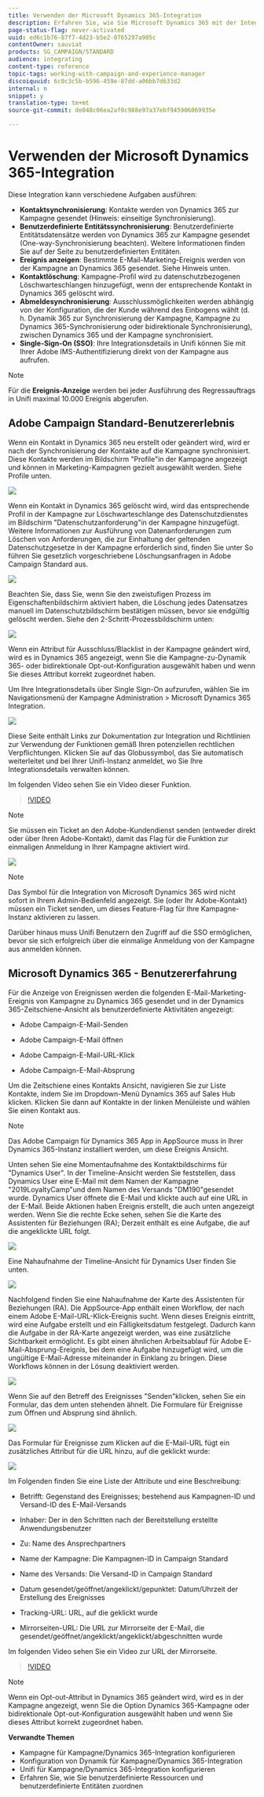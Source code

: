```yaml
---
title: Verwenden der Microsoft Dynamics 365-Integration
description: Erfahren Sie, wie Sie Microsoft Dynamics 365 mit der Integration von Campaign Standards verwenden.
page-status-flag: never-activated
uuid: ed6c1b76-87f7-4d23-b5e2-0765297a905c
contentOwner: sauviat
products: SG_CAMPAIGN/STANDARD
audience: integrating
content-type: reference
topic-tags: working-with-campaign-and-experience-manager
discoiquuid: 6c0c3c5b-b596-459e-87dd-a06bb7d633d2
internal: n
snippet: y
translation-type: tm+mt
source-git-commit: de048c06ea2af0c988e97a37ebf945906069935e

---
```



# Verwenden der Microsoft Dynamics 365-Integration

Diese Integration kann verschiedene Aufgaben ausführen:

* **Kontaktsynchronisierung**: Kontakte werden von Dynamics 365 zur Kampagne gesendet (Hinweis: einseitige Synchronisierung).
* **Benutzerdefinierte Entitätssynchronisierung**: Benutzerdefinierte Entitätsdatensätze werden von Dynamics 365 zur Kampagne gesendet (One-way-Synchronisierung beachten).  Weitere Informationen finden Sie auf der Seite zu benutzerdefinierten Entitäten.
* **Ereignis anzeigen**: Bestimmte E-Mail-Marketing-Ereignis werden von der Kampagne an Dynamics 365 gesendet. Siehe Hinweis unten.
* **Kontaktlöschung**: Kampagne-Profil wird zu datenschutzbezogenen Löschwarteschlangen hinzugefügt, wenn der entsprechende Kontakt in Dynamics 365 gelöscht wird.
* **Abmeldesynchronisierung**: Ausschlussmöglichkeiten werden abhängig von der Konfiguration, die der Kunde während des Einbogens wählt (d. h. Dynamik 365 zur Synchronisierung der Kampagne, Kampagne zu Dynamics 365-Synchronisierung oder bidirektionale Synchronisierung), zwischen Dynamics 365 und der Kampagne synchronisiert.
* **Single-Sign-On (SSO)**: Ihre Integrationsdetails in Unifi können Sie mit Ihrer Adobe IMS-Authentifizierung direkt von der Kampagne aus aufrufen.

>[!NOTE]
>
>Für die **Ereignis-Anzeige** werden bei jeder Ausführung des Regressauftrags in Unifi maximal 10.000 Ereignis abgerufen.

## Adobe Campaign Standard-Benutzererlebnis

Wenn ein Kontakt in Dynamics 365 neu erstellt oder geändert wird, wird er nach der Synchronisierung der Kontakte auf die Kampagne synchronisiert.  Diese Kontakte werden im Bildschirm &quot;Profile&quot;in der Kampagne angezeigt und können in Marketing-Kampagnen gezielt ausgewählt werden.  Siehe Profile unten.

![](assets/MSdynamicsACS-usage1.png)

Wenn ein Kontakt in Dynamics 365 gelöscht wird, wird das entsprechende Profil in der Kampagne zur Löschwarteschlange des Datenschutzdienstes im Bildschirm &quot;Datenschutzanforderung&quot;in der Kampagne hinzugefügt.  Weitere Informationen zur Ausführung von Datenanforderungen zum Löschen von Anforderungen, die zur Einhaltung der geltenden Datenschutzgesetze in der Kampagne erforderlich sind, finden Sie unter So führen Sie gesetzlich vorgeschriebene Löschungsanfragen in Adobe Campaign Standard aus.

![](assets/MSdynamicsACS-usage2.png)

Beachten Sie, dass Sie, wenn Sie den zweistufigen Prozess im Eigenschaftenbildschirm aktiviert haben, die Löschung jedes Datensatzes manuell im Datenschutzbildschirm bestätigen müssen, bevor sie endgültig gelöscht werden.  Siehe den 2-Schritt-Prozessbildschirm unten:

![](assets/MSdynamicsACS-usage3.png)

Wenn ein Attribut für Ausschluss/Blacklist in der Kampagne geändert wird, wird es in Dynamics 365 angezeigt, wenn Sie die Kampagne-zu-Dynamik 365- oder bidirektionale Opt-out-Konfiguration ausgewählt haben und wenn Sie dieses Attribut korrekt zugeordnet haben.

Um Ihre Integrationsdetails über Single Sign-On aufzurufen, wählen Sie im Navigationsmenü der Kampagne Administration > Microsoft Dynamics 365 Integration.

![](assets/sso_d365_admin_panel.png)

Diese Seite enthält Links zur Dokumentation zur Integration und Richtlinien zur Verwendung der Funktionen gemäß Ihren potenziellen rechtlichen Verpflichtungen. Klicken Sie auf das Globussymbol, das Sie automatisch weiterleitet und bei Ihrer Unifi-Instanz anmeldet, wo Sie Ihre Integrationsdetails verwalten können.

Im folgenden Video sehen Sie ein Video dieser Funktion.

>[!VIDEO](https://video.tv.adobe.com/v/29254)

>[!NOTE]
>
>Sie müssen ein Ticket an den Adobe-Kundendienst senden (entweder direkt oder über Ihren Adobe-Kontakt), damit das Flag für die Funktion zur einmaligen Anmeldung in Ihrer Kampagne aktiviert wird.

![](assets/sso_screen.png)

>[!NOTE]
>
>Das Symbol für die Integration von Microsoft Dynamics 365 wird nicht sofort in Ihrem Admin-Bedienfeld angezeigt.  Sie (oder Ihr Adobe-Kontakt) müssen ein Ticket senden, um dieses Feature-Flag für Ihre Kampagne-Instanz aktivieren zu lassen.
>
>Darüber hinaus muss Unifi Benutzern den Zugriff auf die SSO ermöglichen, bevor sie sich erfolgreich über die einmalige Anmeldung von der Kampagne aus anmelden können.

## Microsoft Dynamics 365 - Benutzererfahrung

Für die Anzeige von Ereignissen werden die folgenden E-Mail-Marketing-Ereignis von Kampagne zu Dynamics 365 gesendet und in der Dynamics 365-Zeitschiene-Ansicht als benutzerdefinierte Aktivitäten angezeigt:

* Adobe Campaign-E-Mail-Senden

* Adobe Campaign-E-Mail öffnen

* Adobe Campaign-E-Mail-URL-Klick

* Adobe Campaign-E-Mail-Absprung

Um die Zeitschiene eines Kontakts Ansicht, navigieren Sie zur Liste Kontakte, indem Sie im Dropdown-Menü Dynamics 365 auf Sales Hub klicken.  Klicken Sie dann auf Kontakte in der linken Menüleiste und wählen Sie einen Kontakt aus.

>[!NOTE]
>
>Das Adobe Campaign für Dynamics 365 App in AppSource muss in Ihrer Dynamics 365-Instanz installiert werden, um diese Ereignis Ansicht.

Unten sehen Sie eine Momentaufnahme des Kontaktbildschirms für &quot;Dynamics User&quot;.  In der Timeline-Ansicht werden Sie feststellen, dass Dynamics User eine E-Mail mit dem Namen der Kampagne &quot;2019LoyaltyCamp&quot;und dem Namen des Versands &quot;DM190&quot;gesendet wurde.  Dynamics User öffnete die E-Mail und klickte auch auf eine URL in der E-Mail. Beide Aktionen haben Ereignis erstellt, die auch unten angezeigt werden.  Wenn Sie die rechte Ecke sehen, sehen Sie die Karte des Assistenten für Beziehungen (RA); Derzeit enthält es eine Aufgabe, die auf die angeklickte URL folgt.

![](assets/do-not-localize/MSdynamicsACS-usage4.png)

Eine Nahaufnahme der Timeline-Ansicht für Dynamics User finden Sie unten.

![](assets/do-not-localize/MSdynamicsACS-usage5.png)

Nachfolgend finden Sie eine Nahaufnahme der Karte des Assistenten für Beziehungen (RA).  Die AppSource-App enthält einen Workflow, der nach einem Adobe E-Mail-URL-Klick-Ereignis sucht.  Wenn dieses Ereignis eintritt, wird eine Aufgabe erstellt und ein Fälligkeitsdatum festgelegt.  Dadurch kann die Aufgabe in der RA-Karte angezeigt werden, was eine zusätzliche Sichtbarkeit ermöglicht.  Es gibt einen ähnlichen Arbeitsablauf für Adobe E-Mail-Absprung-Ereignis, bei dem eine Aufgabe hinzugefügt wird, um die ungültige E-Mail-Adresse miteinander in Einklang zu bringen.  Diese Workflows können in der Lösung deaktiviert werden.

![](assets/do-not-localize/MSdynamicsACS-usage6.png)

Wenn Sie auf den Betreff des Ereignisses &quot;Senden&quot;klicken, sehen Sie ein Formular, das dem unten stehenden ähnelt.  Die Formulare für Ereignisse zum Öffnen und Absprung sind ähnlich.

![](assets/do-not-localize/mirror_page_url_send.png)

Das Formular für Ereignisse zum Klicken auf die E-Mail-URL fügt ein zusätzliches Attribut für die URL hinzu, auf die geklickt wurde:

![](assets/do-not-localize/mirror_page_url_click.png)

Im Folgenden finden Sie eine Liste der Attribute und eine Beschreibung:

* Betrifft: Gegenstand des Ereignisses; bestehend aus Kampagnen-ID und Versand-ID des E-Mail-Versands

* Inhaber: Der in den Schritten nach der Bereitstellung erstellte Anwendungsbenutzer

* Zu: Name des Ansprechpartners

* Name der Kampagne: Die Kampagnen-ID in Campaign Standard

* Name des Versands: Die Versand-ID in Campaign Standard

* Datum gesendet/geöffnet/angeklickt/gepunktet: Datum/Uhrzeit der Erstellung des Ereignisses

* Tracking-URL: URL, auf die geklickt wurde

* Mirrorseiten-URL: Die URL zur Mirrorseite der E-Mail, die gesendet/geöffnet/angeklickt/angeklickt/abgeschnitten wurde

Im folgenden Video sehen Sie ein Video zur URL der Mirrorseite.

>[!VIDEO](https://video.tv.adobe.com/v/29253)

>[!NOTE]
>
>Wenn ein Opt-out-Attribut in Dynamics 365 geändert wird, wird es in der Kampagne angezeigt, wenn Sie die Option Dynamics 365-Kampagne oder bidirektionale Opt-out-Konfiguration ausgewählt haben und wenn Sie dieses Attribut korrekt zugeordnet haben.

**Verwandte Themen**

* Kampagne für Kampagne/Dynamics 365-Integration konfigurieren
* Konfiguration von Dynamik für Kampagne/Dynamics 365-Integration
* Unifi für Kampagne/Dynamics 365-Integration konfigurieren
* Erfahren Sie, wie Sie benutzerdefinierte Ressourcen und benutzerdefinierte Entitäten zuordnen